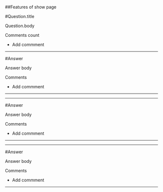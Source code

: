 ##Features of show page 

#Question.title

Question.body 

Comments count
+ Add commment 

----------------
#Answer 

Answer body 

Comments 
+ Add commment 
-----------------
----------------
#Answer 

Answer body 

Comments 
+ Add commment 
-----------------

----------------
#Answer 

Answer body 

Comments 
+ Add commment 
-----------------


